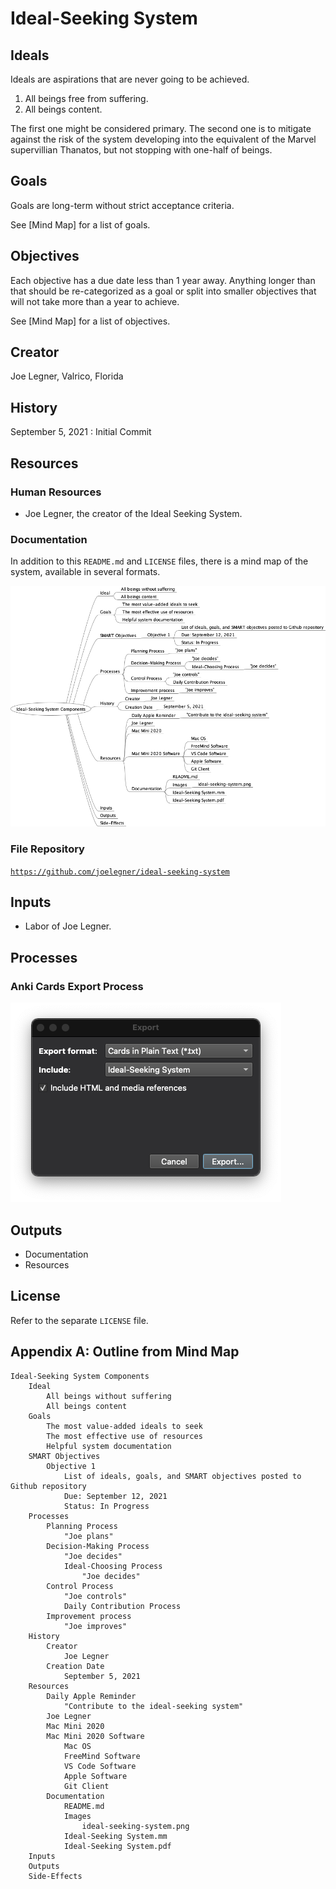 # Ideal-Seeking System

## Ideals

Ideals are aspirations that are never going to be achieved.

1. All beings free from suffering.
1. All beings content.

The first one might be considered primary. The second one is to mitigate against the risk of the system developing into the equivalent of the Marvel supervillian Thanatos, but not stopping with one-half of beings.

## Goals

Goals are long-term without strict acceptance criteria.

See [Mind Map] for a list of goals.

## Objectives

Each objective has a due date less than 1 year away. Anything longer than that should be re-categorized as a goal or split into smaller objectives that will not take more than a year to achieve.

See [Mind Map] for a list of objectives.

## Creator

Joe Legner, Valrico, Florida

## History

September 5, 2021
: Initial Commit

## Resources

### Human Resources

- Joe Legner, the creator of the Ideal Seeking System.

### Documentation

In addition to this `README.md` and `LICENSE` files, there is a mind map of the system, available in several formats.

![Mind Map](images/ideal-seeking-system.png)

### File Repository

[`https://github.com/joelegner/ideal-seeking-system`](https://github.com/joelegner/ideal-seeking-system)

## Inputs

- Labor of Joe Legner.

## Processes

### Anki Cards Export Process

![Anki Card Export Dialog](images/anki-export-dialog.png)

## Outputs

- Documentation
- Resources

## License

Refer to the separate `LICENSE` file.

## Appendix A: Outline from Mind Map

```
Ideal-Seeking System Components
    Ideal
        All beings without suffering
        All beings content
    Goals
        The most value-added ideals to seek
        The most effective use of resources
        Helpful system documentation
    SMART Objectives
        Objective 1
            List of ideals, goals, and SMART objectives posted to Github repository
            Due: September 12, 2021
            Status: In Progress
    Processes
        Planning Process
            "Joe plans"
        Decision-Making Process
            "Joe decides"
            Ideal-Choosing Process
                "Joe decides"
        Control Process
            "Joe controls"
            Daily Contribution Process
        Improvement process
            "Joe improves"
    History
        Creator
            Joe Legner
        Creation Date
            September 5, 2021
    Resources
        Daily Apple Reminder
            "Contribute to the ideal-seeking system"
        Joe Legner
        Mac Mini 2020
        Mac Mini 2020 Software
            Mac OS
            FreeMind Software
            VS Code Software
            Apple Software
            Git Client
        Documentation
            README.md
            Images
                ideal-seeking-system.png
            Ideal-Seeking System.mm
            Ideal-Seeking System.pdf
    Inputs
    Outputs
    Side-Effects
```